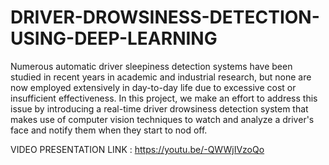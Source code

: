# DRIVER-DROWSINESS-DETECTION-USING-DEEP-LEARNING

Numerous automatic driver sleepiness detection systems have been studied in recent years in academic and industrial research, but none are now employed extensively in day-to-day life due to excessive cost or insufficient effectiveness.
In this project, we make an effort to address this issue by introducing a real-time driver drowsiness detection system that makes use of computer vision techniques to watch and analyze a driver's face and notify them when they start to nod off.



VIDEO PRESENTATION LINK : https://youtu.be/-QWWjIVzoQo 
